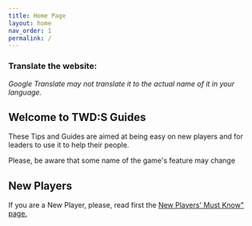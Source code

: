 ```yaml
---
title: Home Page
layout: home
nav_order: 1
permalink: /
---
```


<div>
    <h3>Translate the website:</h3>
    <div class="google-translate-link"></div>
    <i>Google Translate may not translate it to the actual name of it in your language.</i>
</div>

<div>
    <h2>Welcome to TWD:S Guides</h2>
    <p>These Tips and Guides are aimed at being easy on new players and for leaders to use it to help their people.</p>
    <p>Please, be aware that some name of the game's feature may change</p>
    <h2>New Players</h2>
    <p>If you are a New Player, please, read first the <a href="newplayers.html">New Players' Must Know" page.</a></p>
</div>

<script>
    document.addEventListener('DOMContentLoaded', function() {
        var language = navigator.language || navigator.userLanguage;
        var mainElement = document.querySelector('.google-translate-link');
        mainElement.innerHTML = '<a href="https://redkuni-github-io.translate.goog/Kunis-TWDS-Guides/?_x_tr_sl=en&_x_tr_tl=' + language + '">Google Translate to ' + language + '</a>';
    });
</script>